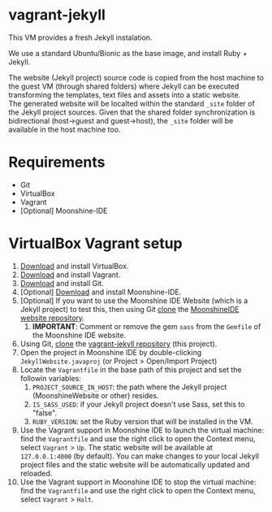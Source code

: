 # vagrant-jekyll
This VM provides a fresh Jekyll instalation.

We use a standard Ubuntu/Bionic as the base image, and install Ruby + Jekyll.

The website (Jekyll project) source code is copied from the host machine to the guest VM (through shared folders) where Jekyll can be executed transforming the templates, text files and assets into a static website.  
The generated website will be localted within the standard `_site` folder of the Jekyll project sources. Given that the shared folder synchronization is bidirectional (host->guest and guest->host), the `_site` folder will be available in the host machine too.

# Requirements
- Git
- VirtualBox
- Vagrant
- [Optional] Moonshine-IDE


# VirtualBox Vagrant setup
1. [Download](https://www.virtualbox.org/wiki/Downloads) and install VirtualBox.
1. [Download](https://www.vagrantup.com/downloads) and install Vagrant.
1. [Download](https://git-scm.com/book/en/v2/Getting-Started-Installing-Git) and install Git.
1. [Optional] [Download](https://moonshine-ide.com/) and install Moonshine-IDE.
1. [Optional] If you want to use the Moonshine IDE Website (which is a Jekyll project) to test this, then using Git [clone](https://git-scm.com/docs/git-clone) the [MoonshineIDE website repository](https://github.com/Moonshine-IDE/MoonshineWebsite).
    1. **IMPORTANT**: Comment or remove the gem `sass` from the `Gemfile` of the Moonshine IDE website.
1. Using Git, [clone](https://git-scm.com/docs/git-clone) the [vagrant-jekyll repository](https://github.com/Moonshine-IDE/vagrant-jekyll) (this project).
1. Open the project in Moonshine IDE by double-clicking `JekyllWebsite.javaproj` (or Project > Open/Import Project)
1. Locate the `Vagrantfile` in the base path of this project and set the followin variables:
    1.  `PROJECT_SOURCE_IN_HOST`: the path where the Jekyll project (MoonshineWebsite or other) resides.
    1.  `IS_SASS_USED`: if your Jekyll project doesn't use Sass, set this to "false".
    1.  `RUBY_VERSION`: set the Ruby version that will be installed in the VM.
1. Use the Vagrant support in Moonshine IDE to launch the virtual machine: find the `Vagrantfile` and use the right click to open the Context menu, select `Vagrant` > `Up`. The static website will be available at `127.0.0.1:4000` (by default). You can make changes to your local Jekyll project files and the static website will be automatically updated and reloaded.
1. Use the Vagrant support in Moonshine IDE to stop the virtual machine: find the `Vagrantfile` and use the right click to open the Context menu, select `Vagrant` > `Halt`.

